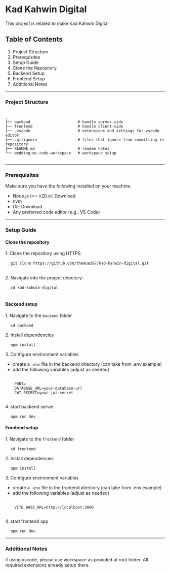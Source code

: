 <h1>Kad Kahwin Digital</h1>
<p>This project is related to make Kad Kahwin Digital</p>

<h2>Table of Contents</h2>
<ol>
  <li>Project Structure</li>
  <li>Prerequisites</li>
  <li>Setup Guide</li>
  <li>Clone the Repository</li>
  <li>Backend Setup</li>
  <li>Frontend Setup</li>
  <li>Additional Notes</li>
</ol>
<hr>
<h3>Project Structure</h3>
<pre>
  <code>
.
├── backend                     # handle server-side
├── frontend                    # handle client-side
├── .vscode                     # extensions and settings for vscode editor
├── .gitignore                  # files that ignore from committing in repository
├── README.md                   # readme notes
└── wedding-ms.code-workspace   # workspace setup
  </code>
</pre>
<hr>
<h3>Prerequisites</h3>
<p>Make sure you have the following installed on your machine:</p>

<ul>
  <li>Node.js (>= v20.x): Download</li>
  <li>nvm</li>
  <li>Git: Download</li>
  <li>Any preferred code editor (e.g., VS Code)</li>
</ul>
<hr>
<h3>Setup Guide</h3>
<h4>Clone the repository</h4>
  <p>1. Clone the repository using HTTPS</p>
<pre>
  <code>git clone https://github.com/themuaz97/kad-kahwin-digital.git
</code>
</pre>
<p>2. Navigate into the project directory:</p>
<pre>
  <code>cd kad-kahwin-digital
</code>
</pre>
<h4>Backend setup</h4>
<p>1. Navigate to the <code>backend</code> folder</p>
<pre>
  <code>cd backend</code>
</pre>

<p>2. Install dependencies</p>
<pre>
  <code>npm install</code>
</pre>

<p>3. Configure environment variables</p>
<ul>
  <li>create a <code>.env</code> file in the backend directory (can take from .env.example)</li>
  <li>add the following variables (adjust as needed)</li>
</ul>
<pre>
  <code>
    PORT=
    DATABASE_URL=your-database-url
    JWT_SECRET=your-jwt-secret
  </code>
</pre>

<p>4. start backend server</p>
<pre>
  <code>npm run dev</code>
</pre>

<h4>Frontend setup</h4>
<p>1. Navigate to the <code>frontend</code> folder</p>
<pre>
  <code>cd frontend</code>
</pre>

<p>2. Install dependencies</p>
<pre>
  <code>npm install</code>
</pre>

<p>3. Configure environment variables</p>
<ul>
  <li>create a <code>.env</code> file in the frontend directory (can take from .env.example)</li>
  <li>add the following variables (adjust as needed)</li>
</ul>
<pre>
  <code>
    VITE_BASE_URL=http://localhost:3000
  </code>
</pre>

<p>4. start frontend app</p>
<pre>
  <code>npm run dev</code>
</pre>
<hr>
<h3>Additional Notes</h3>
<p>if using vscode, please use workspace as provided at root folder. All required extensions already setup there.</p>

